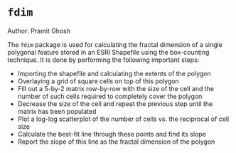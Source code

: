 # `fdim`

Author: Pramit Ghosh

The `fdim` package is used for calculating the fractal dimension of a single polygonal feature stored in an ESRI Shapefile using the box-counting technique. It is done by performing the following important steps:

- Importing the shapefile and calculating the extents of the polygon
- Overlaying a grid of square cells on top of this polygon
- Fill out a 5-by-2 matrix row-by-row with the size of the cell and the number of such cells required to completely cover the polygon
- Decrease the size of the cell and repeat the previous step until the matrix has been populated
- Plot a log-log scatterplot of the number of cells vs. the reciprocal of cell size
- Calculate the best-fit line through these points and find its slope
- Report the slope of this line as the fractal dimension of the polygon
